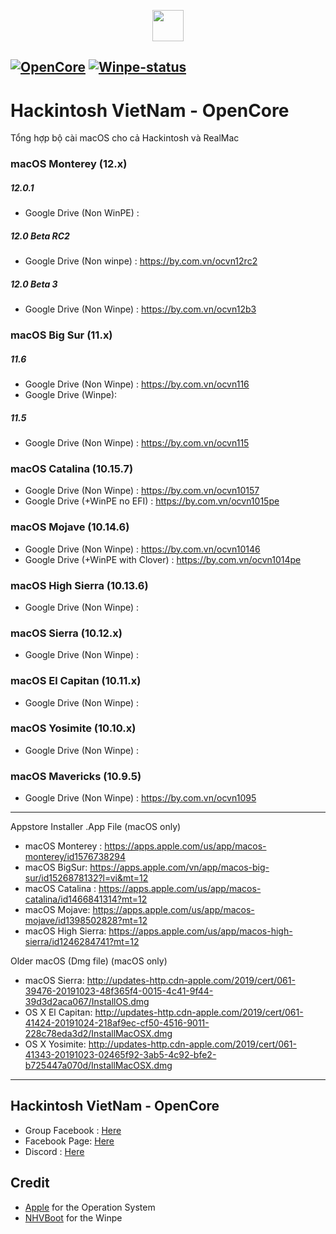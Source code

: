 <p align="center">
	<img src="https://user-images.githubusercontent.com/54585187/126868035-43c8b9e5-328d-4dd5-81ea-bd2e6734f754.png" width="50" />
</p>

[![OpenCore](https://img.shields.io/badge/OpenCore-0.7.4-blue)](https://github.com/acidanthera/OpenCorePkg)
[![Winpe-status](https://img.shields.io/badge/WinPE_NHVBOOT-Yes-blueviolet)](https://nhvboot.com)
-----

# Hackintosh VietNam - OpenCore
Tổng hợp bộ cài macOS cho cả Hackintosh và RealMac

### macOS Monterey (12.x)
##### 12.0.1
- Google Drive (Non WinPE) : 
##### 12.0 Beta RC2
- Google Drive (Non winpe) : https://by.com.vn/ocvn12rc2
##### 12.0 Beta 3
- Google Drive (Non Winpe) : https://by.com.vn/ocvn12b3

### macOS Big Sur (11.x)
##### 11.6
- Google Drive (Non Winpe) : https://by.com.vn/ocvn116
- Google Drive (Winpe): 
##### 11.5
- Google Drive (Non Winpe) : https://by.com.vn/ocvn115

### macOS Catalina (10.15.7)

- Google Drive (Non Winpe) : https://by.com.vn/ocvn10157
- Google Drive (+WinPE no EFI) : https://by.com.vn/ocvn1015pe

### macOS Mojave (10.14.6)

- Google Drive (Non Winpe) : https://by.com.vn/ocvn10146
- Google Drive (+WinPE with Clover) : https://by.com.vn/ocvn1014pe

### macOS High Sierra (10.13.6)

- Google Drive (Non Winpe) : 

### macOS Sierra (10.12.x)

- Google Drive (Non Winpe) :

### macOS El Capitan (10.11.x)

- Google Drive (Non Winpe) :

### macOS Yosimite (10.10.x)

- Google Drive (Non Winpe) :

### macOS Mavericks (10.9.5)

- Google Drive (Non Winpe) : https://by.com.vn/ocvn1095


-----
Appstore Installer .App File (macOS only)
- macOS Monterey : https://apps.apple.com/us/app/macos-monterey/id1576738294
- macOS BigSur: https://apps.apple.com/vn/app/macos-big-sur/id1526878132?l=vi&mt=12
- macOS Catalina : https://apps.apple.com/us/app/macos-catalina/id1466841314?mt=12
- macOS Mojave: https://apps.apple.com/us/app/macos-mojave/id1398502828?mt=12
- macOS High Sierra: https://apps.apple.com/us/app/macos-high-sierra/id1246284741?mt=12

Older macOS (Dmg file) (macOS only)
- macOS Sierra: http://updates-http.cdn-apple.com/2019/cert/061-39476-20191023-48f365f4-0015-4c41-9f44-39d3d2aca067/InstallOS.dmg
- OS X El Capitan: http://updates-http.cdn-apple.com/2019/cert/061-41424-20191024-218af9ec-cf50-4516-9011-228c78eda3d2/InstallMacOSX.dmg
- OS X Yosimite: http://updates-http.cdn-apple.com/2019/cert/061-41343-20191023-02465f92-3ab5-4c92-bfe2-b725447a070d/InstallMacOSX.dmg

-----
## Hackintosh VietNam - OpenCore

- Group Facebook : [Here](https://www.facebook.com/groups/hackintosh.vietnam)
- Facebook Page: [Here](https://www.facebook.com/Hackskintosh)
- Discord : [Here](https://discord.com/invite/ax5Ty35fAC?fbclid=IwAR3F_JSYFBocktwZNHGfbwR7fRm1D-X8WQBNDS9s-eqPELKz0qVnm1T-NmM)

## Credit
- [Apple](https://www.apple.com "Apple") for the Operation System
- [NHVBoot](https://nhvboot.com) for the Winpe
